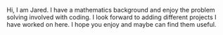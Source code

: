 Hi, I am Jared. I have a mathematics background and enjoy the problem solving involved with coding. I look forward to adding different projects I have worked on here. I hope you enjoy and maybe can find them useful.
